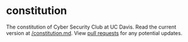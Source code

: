 # constitution
The constitution of Cyber Security Club at UC Davis. Read the current version at [/constitution.md](constitution.md). View [pull requests](https://github.com/cyber-security-club-ucd/constitution/pulls) for any potential updates.
